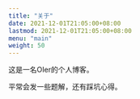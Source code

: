 ```yaml
---
title: "关于"
date: 2021-12-01T21:05:00+08:00
lastmod: 2021-12-01T21:05:00+08:00
menu: "main"
weight: 50
---
```

这是一名OIer的个人博客。

平常会发一些题解，还有踩坑心得。
